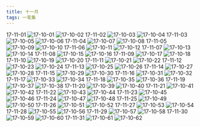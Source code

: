 ```yaml
---
title: 十一月
tags: 一笔集
---
```

17-11-01
![17-10-01](https://lh3.googleusercontent.com/-g3HUMhlKcYc/WfvNon_z3tI/AAAAAAAAA_4/Czu8bPlPBlcWGN3OjWVkhEJhq6YTdwNrgCHMYCw/I/17-10-01.jpg)
![17-10-02](https://lh3.googleusercontent.com/-MN2x_xO62K0/WfvNqXzNqOI/AAAAAAAAA_8/y0QLlgJnnEknezFYe06PauxyYX9vXZldQCHMYCw/I/17-10-02.jpg)
17-11-02
![17-10-03](https://lh3.googleusercontent.com/-mmuse6DGisM/WfvNq0Umj3I/AAAAAAAABAA/gqk7Nsg3YgkyVPjvsqn9_uOldfvPlsJ4wCHMYCw/I/17-10-03.jpg)
![17-10-04](https://lh3.googleusercontent.com/-nE6fvjLj0sc/WfvNsJxa4KI/AAAAAAAABAE/qe2i1IQQuigC1X38Jzcq2tZKcvC36Vz1QCHMYCw/I/17-10-04.jpg)
17-11-03
![17-10-05](https://lh3.googleusercontent.com/-Lec37x-nfbI/WfvNsrz1J7I/AAAAAAAABAI/zDDnW2sOiC49VJEXrvCoNCSpzxGFetUxwCHMYCw/I/17-10-05.jpg)
![17-10-06](https://lh3.googleusercontent.com/-beW32-vpqps/WfvNtKEO7LI/AAAAAAAABAM/P7G-LRl7Dkc2A252FNTSJZVslvxdbnH0gCHMYCw/I/17-10-06.jpg)
17-11-04
![17-10-07](https://lh3.googleusercontent.com/-vxbhAWzm46E/WfvNuKSwwSI/AAAAAAAABAQ/7RthfrUPOjgXL5St5Rps05bgSLQgcR_dgCHMYCw/I/17-10-07.jpg)
![17-10-08](https://lh3.googleusercontent.com/-W34MJoVr4s8/WfvNu-JwuuI/AAAAAAAABAU/G5Xn_8g_5QAI-WBCDZiCfhcLwiZOzI8-QCHMYCw/I/17-10-08.jpg)
17-11-05
![17-10-09](https://lh3.googleusercontent.com/-qqXQajqpeK8/WfvNvaNnDaI/AAAAAAAABAY/DT1k8Tzhhk0knBpKQqpqZDkDi96bXKKpwCHMYCw/I/17-10-09.jpg)
![17-10-10](https://lh3.googleusercontent.com/--qFd7qcJ1GI/WfvNv8QGWcI/AAAAAAAABAc/rhMxJ1H6VdwKNLN9OqE13l7zk-6knjaoQCHMYCw/I/17-10-10.jpg)
17-11-06
![17-10-11](https://lh3.googleusercontent.com/-4ZFY1Vcpqh0/WfvNwfTCZZI/AAAAAAAABAg/-QkJI_toqC0NNgBVJU96LayuU5lcOLbBgCHMYCw/I/17-10-11.jpg)
![17-10-12](https://lh3.googleusercontent.com/-mEi3ytwUfo4/WfvNwyWwIDI/AAAAAAAABAk/nvN84jMGObYyjFAym3L8KTZPY8bJOvvkQCHMYCw/I/17-10-12.jpg)
17-11-07
![17-10-13](https://lh3.googleusercontent.com/-reYFr6AkwXs/WfvN1mNEOHI/AAAAAAAABAo/xHuhThyxrioDvdaB-GdajS1oWEjWPWxdQCHMYCw/I/17-10-13.jpg)
![17-10-14](https://lh3.googleusercontent.com/-xxmUrgipJwM/WfvN2OJeVRI/AAAAAAAABAs/gzh5pEagUIQjUdYzSc7c0kJ7Fr38dmiuQCHMYCw/I/17-10-14.jpg)
17-11-08
![17-10-15](https://lh3.googleusercontent.com/-5Sp_tRL5flM/WfvN2icAKDI/AAAAAAAABAw/2ex1UxRI7SAg3J8g-AX8t4vF-woZP1UwgCHMYCw/I/17-10-15.jpg)
![17-10-16](https://lh3.googleusercontent.com/-fmcH4FsHcW0/WfvN3fjt7OI/AAAAAAAABA0/NR7tmtJqOPo-HBxKIn1uSvE72qFKsUUAwCHMYCw/I/17-10-16.jpg)
17-11-09
![17-10-17](https://lh3.googleusercontent.com/-b6BDNwH_dvs/WfvN3w09f0I/AAAAAAAABA4/q4GbvoSQVjAlT4RA33akfAp8vom31dSLgCHMYCw/I/17-10-17.jpg)
![17-10-18](https://lh3.googleusercontent.com/-GmZNzMQPMTE/WfvN4aiTZ7I/AAAAAAAABA8/iHD5l2oMPfIOKXnk_Np1jTBW0xND8355ACHMYCw/I/17-10-18.jpg)
17-11-10
![17-10-19](https://lh3.googleusercontent.com/-3vilYZk8-EI/WfvN5Fh3hTI/AAAAAAAABBA/pAY3ie5tL-cydZ8T__TbSZvIADwJIilxwCHMYCw/I/17-10-19.jpg)
![17-10-20](https://lh3.googleusercontent.com/-2GP4jOBpucg/WfvN5kXyyuI/AAAAAAAABBE/oA9uxmjrxMc-1ls9ntPHeiozhq3toEDyQCHMYCw/I/17-10-20.jpg)
17-11-11
![17-10-21](https://lh3.googleusercontent.com/-sUbcZTXkgcY/WfvN6CVIiQI/AAAAAAAABBI/BUM5WMlpnscP_yLtSh-n8dwLWoj7WJT2gCHMYCw/I/17-10-21.jpg)
![17-10-22](https://lh3.googleusercontent.com/-EgZhOy-uju0/WfvN67WB1NI/AAAAAAAABBM/JyNNo-gXoTgeoVBe3VX6URJVxrRY-aRFACHMYCw/I/17-10-22.jpg)
17-11-12
![17-10-23](https://lh3.googleusercontent.com/-lS9K1-SKvhY/WfvN7KvI4xI/AAAAAAAABBQ/2Klw3N8Bpjkhd4ejhnCS6JSHjcqMAVHugCHMYCw/I/17-10-23.jpg)
![17-10-24](https://lh3.googleusercontent.com/-MzEvImWbS7s/WfvN73WFv9I/AAAAAAAABBU/ozgXY29KeUwAsRtaYFmjQjYIzYQc5--2QCHMYCw/I/17-10-24.jpg)
17-11-13
![17-10-25](https://lh3.googleusercontent.com/-Bz0M7wG4tTk/WfvN8RWi-sI/AAAAAAAABBY/y8sdL7kW-kYaKkVYXQU-kCxKqc95pwrIgCHMYCw/I/17-10-25.jpg)
![17-10-26](https://lh3.googleusercontent.com/-5KIsCTPfqNs/WfvN8-Fc5YI/AAAAAAAABBc/Q6fIgLcoHic7wS_kMQ15zt9URMBQZQX6wCHMYCw/I/17-10-26.jpg)
17-11-14
![17-10-27](https://lh3.googleusercontent.com/-MtvB72aF5B0/WfvN9QDQagI/AAAAAAAABBg/pHCS_2F2Y6kvbspQnfM3OGdrQfcKb9R7wCHMYCw/I/17-10-27.jpg)
![17-10-28](https://lh3.googleusercontent.com/-HdSSUovzHC4/WfvN97Xld0I/AAAAAAAABBk/RnUqqxH5XW0_833-poDs4fYUnBYcTtYkgCHMYCw/I/17-10-28.jpg)
17-11-15
![17-10-29](https://lh3.googleusercontent.com/-m0GRsP3l450/WfvN-odOhOI/AAAAAAAABBo/TbpDYMAUDt89Abb3hEXKWOyuZhKAe8VRQCHMYCw/I/17-10-29.jpg)
![17-10-30](https://lh3.googleusercontent.com/-XkkdTRn4e1E/WfvN_I4Ph_I/AAAAAAAABBs/tllhupiZlDkOekm3VoII5cqY-fqL2CZBACHMYCw/I/17-10-30.jpg)
17-11-16
![17-10-31](https://lh3.googleusercontent.com/-WZoHP4JnBXc/WfvN_nvQnVI/AAAAAAAABBw/9zyI3iiBOWAMGV6BU9QxawuUj3To3UJtgCHMYCw/I/17-10-31.jpg)
![17-10-32](https://lh3.googleusercontent.com/-qusrP0sFSts/WfvOAJeA8nI/AAAAAAAABB0/1IFfoztH-rcPxIuUSXYOeudQpZ8k0ZnTgCHMYCw/I/17-10-32.jpg)
17-11-17
![17-10-33](https://lh3.googleusercontent.com/-TldYUxnm8VQ/WfvOAu0tjxI/AAAAAAAABB4/g3DvUKaSHHoP0gwVWKOEzNms7Roc_6LZwCHMYCw/I/17-10-33.jpg)
![17-10-34](https://lh3.googleusercontent.com/-X_WZTvs1FbI/WfvOA1Hv40I/AAAAAAAABB8/-aIQYgOEnZ80zOiJRs9MqmpvDiUBfJ-VACHMYCw/I/17-10-34.jpg)
17-11-18
![17-10-35](https://lh3.googleusercontent.com/-QwuuBz-TODw/WfvOBe5ojyI/AAAAAAAABCA/DHwMFiH4h9Ea5bUDuKzG5jyO1UD88qhIACHMYCw/I/17-10-35.jpg)
![17-10-36](https://lh3.googleusercontent.com/-09QBolwL3bs/WfvOB5GrvwI/AAAAAAAABCE/vsl01fQPTJApza35b_eeEZuOn6V8aTgmACHMYCw/I/17-10-36.jpg)
17-11-19
![17-10-37](https://lh3.googleusercontent.com/-ksOHD7z0TH0/WfvOCr4CKbI/AAAAAAAABCI/N_duCqABXBY5P9wbxLgAuN1ZytZXkgPBgCHMYCw/I/17-10-37.jpg)
![17-10-38](https://lh3.googleusercontent.com/-vuvYeaT8de0/WfvODIwGHEI/AAAAAAAABCM/eIebIPJtdoYW1w9jPt1RI6ZKP0nosl33wCHMYCw/I/17-10-38.jpg)
17-11-20
![17-10-39](https://lh3.googleusercontent.com/-GGP8IEoz-Mk/WfvODj8Ii8I/AAAAAAAABCQ/EEvJ3vXez3ImPSgJMSQ29r5EgVrqLMIdQCHMYCw/I/17-10-39.jpg)
![17-10-40](https://lh3.googleusercontent.com/-Ay_1leCisQU/WfvOEMCsVMI/AAAAAAAABCU/6xlWXc33MgQ-YXXKtNyHFkliabzq2W52wCHMYCw/I/17-10-40.jpg)
17-11-21
![17-10-41](https://lh3.googleusercontent.com/-JN0ANbP-Ahg/WfvOEZFpAEI/AAAAAAAABCY/n9kxAdv_THccq3NH0BiytHxsay-kRP6kQCHMYCw/I/17-10-41.jpg)
![17-10-42](https://lh3.googleusercontent.com/-Mgsyap8H6ak/WfvOE-CntOI/AAAAAAAABCc/D6lU8ZbljTYUkRD8lmCGwH3h9uv6Uj_oQCHMYCw/I/17-10-42.jpg)
17-11-22
![17-10-43](https://lh3.googleusercontent.com/-epvFZvUaAuY/WfvOFZyBAWI/AAAAAAAABCg/8p52RElzNpUnSspSePWyDz1uo9KvYneuwCHMYCw/I/17-10-43.jpg)
![17-10-44](https://lh3.googleusercontent.com/-HTIbVHF1_FQ/WfvOFzkrXbI/AAAAAAAABCk/sF5hK1rrXbs1HbNwM02iU749SATr8rw-gCHMYCw/I/17-10-44.jpg)
17-11-23
![17-10-45](https://lh3.googleusercontent.com/-vxJJrRiduyE/WfvOGUw3xlI/AAAAAAAABCo/IBM1ks8SxAEqrF2lRFHyQ2Qzvzf7dmu1QCHMYCw/I/17-10-45.jpg)
![17-10-46](https://lh3.googleusercontent.com/-mVQU66N-KSc/WfvOG_EYUEI/AAAAAAAABCs/nRMNfSlETgYDXB2y6Nn2mYxjschJnvLWwCHMYCw/I/17-10-46.jpg)
17-11-24
![17-10-47](https://lh3.googleusercontent.com/-ZU38QGvn7ns/WfvOHbBsaVI/AAAAAAAABCw/GYyJrIh3_akwv7eYadi0pbuZK6lnU_7QwCHMYCw/I/17-10-47.jpg)
![17-10-48](https://lh3.googleusercontent.com/-YwPrPuPEnAE/WfvOImmIJyI/AAAAAAAABDA/3yi__PzXNbwVP_PZn-HUPFxMAOXalK3aQCHMYCw/I/17-10-48.jpg)
17-11-25
![17-10-49](https://lh3.googleusercontent.com/-mz__rJlG2UA/WfvOJU0bEXI/AAAAAAAABDE/1dvqLfCegL43MzlOhhNrc-MP9InrHfHsgCHMYCw/I/17-10-49.jpg)
![17-10-50](https://lh3.googleusercontent.com/-gcK2vFd6Dpg/WfvOJ59Vt7I/AAAAAAAABDI/nHh-yqApay8-mibQsVezhimgQeMQZIQyQCHMYCw/I/17-10-50.jpg)
17-11-26
![17-10-51](https://lh3.googleusercontent.com/-hPJy1ncoDjg/WfvOKYnZicI/AAAAAAAABDQ/-RUdlAlu014KDZeYUMydUfPISYytQRBRQCHMYCw/I/17-10-51.jpg)
![17-10-52](https://lh3.googleusercontent.com/-zqG1MC7jNOs/WfvOLDCXNVI/AAAAAAAABDY/R_ZvZs_XOAUvN_F4VRs2EP7_-DnmJiUOwCHMYCw/I/17-10-52.jpg)
17-11-27
![17-10-53](https://lh3.googleusercontent.com/-ESA32idmnfw/WfvOL9iKBXI/AAAAAAAABDc/i-oFRYipyJ0QyfGBzmqxSX6rnIg2yfbSgCHMYCw/I/17-10-53.jpg)
![17-10-54](https://lh3.googleusercontent.com/-A8YFxbg0ddg/WfvOMYK0QNI/AAAAAAAABDg/kxNPYfYRaGMXmX7XOxRyrnZuMJkvIJYdQCHMYCw/I/17-10-54.jpg)
17-11-28
![17-10-55](https://lh3.googleusercontent.com/-xwQh_kutzAY/WfvONTf2EHI/AAAAAAAABDk/nFsBPOnDNtcfY5BHcISyRwPiDq-efWc1gCHMYCw/I/17-10-55.jpg)
![17-10-56](https://lh3.googleusercontent.com/-XGmbVGkjqCc/WfvONwB5BZI/AAAAAAAABDo/FlLXeLZerOw42AxroUjr88W0FwI6VyCnQCHMYCw/I/17-10-56.jpg)
17-11-29
![17-10-57](https://lh3.googleusercontent.com/-m8E08_JlVT4/WfvOOe6Zi2I/AAAAAAAABDs/Qljew1fwgFcw66JmIXc9dh7PqzsZLVX6gCHMYCw/I/17-10-57.jpg)
![17-10-58](https://lh3.googleusercontent.com/-MdRszePd5DQ/WfvOPEs9zkI/AAAAAAAABDw/_--YlqKb3ncrxVT2TPMTMpBCShtqXIiUQCHMYCw/I/17-10-58.jpg)
17-11-30
![17-10-59](https://lh3.googleusercontent.com/-exxGibORWDY/WfvOPjwSkyI/AAAAAAAABD0/Pe-MSzVv09g4BBZ8dgaTGKTBrwuYahWNQCHMYCw/I/17-10-59.jpg)
![17-10-60](https://lh3.googleusercontent.com/-ebq3lGV9SYk/WfvOQJ-jt_I/AAAAAAAABD4/TzP28zOv2FY8vDGreI7BixhQ-PtJjho5ACHMYCw/I/17-10-60.jpg)
17-11-31
![17-10-61](https://lh3.googleusercontent.com/-YflB9UZJ5XA/WfvOQ2BFc0I/AAAAAAAABD8/MtAzH_hzolExSvTl_HucgdBNiTTETUpwgCHMYCw/I/17-10-61.jpg)
![17-10-62](https://lh3.googleusercontent.com/-1TfPt8GxEJA/WfvORUDHeLI/AAAAAAAABEA/iSDS9gOEw1o_SSAWBl5jnmIpyd-Ce7DuQCHMYCw/I/17-10-62.jpg)
